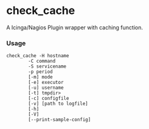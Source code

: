 check_cache
===========

A Icinga/Nagios Plugin wrapper with caching function.

### Usage

    check_cache -H hostname
            -C command
            -S servicename
            -p period
            [-m] mode
            [-e] executor
            [-u] username
            [-t] tmpdir>
            [-c] configfile
            [-v] [path to logfile]
            [-h]
            [-V]
            [--print-sample-config]



